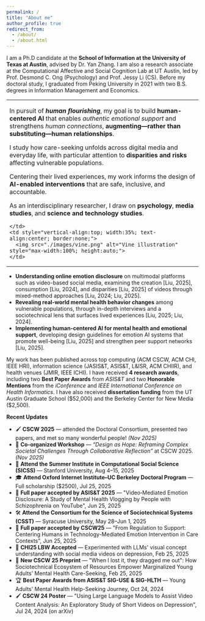 ```yaml
---
permalink: /
title: "About me"
author_profile: true
redirect_from: 
  - /about/
  - /about.html
---
```


I am a Ph.D candidate at the **School of Information at the University of Texas at Austin**, advised by Dr. Yan Zhang. I am also a research associate at the Computational Affective and Social Cognition Lab at UT Austin, led by Prof. Desmond C. Ong (Psychology) and Prof. Jessy Li (CS). Before my doctoral study, I graduated from Peking University in 2021 with two B.S. degrees in Information Management and Economics.

<table style="border:none; border-collapse:collapse; width:100%;">
  <tr>
    <td style="vertical-align:top; width:65%; border:none;">

<p>In pursuit of <em><strong>human flourishing</strong></em>, my goal is to build <strong>human-centered AI</strong> that enables <em>authentic emotional support</em> and strengthens <em>human connections</em>, <strong>augmenting—rather than substituting—human relationships</strong>.</p>

<p>I study how care-seeking unfolds across digital media and everyday life, with particular attention to <strong>disparities and risks</strong> affecting vulnerable populations.</p>

<p>Centering their lived experiences, my work informs the design of <strong>AI-enabled interventions</strong> that are safe, inclusive, and accountable.</p>

<p>As an interdisciplinary researcher, I draw on <strong>psychology</strong>, <strong>media studies</strong>, and <strong>science and technology studies</strong>.</p>

    </td>
    <td style="vertical-align:top; width:35%; text-align:center; border:none;">
      <img src="./images/vine.png" alt="Vine illustration" style="max-width:100%; height:auto;">
    </td>
  </tr>
</table>

- **Understanding online emotion disclosure** on multimodal platforms such as video-based social media, examining the creation [Liu, 2025], consumption [Liu, 2024], and disparities [Liu, 2025] of videos through mixed-method approaches [Liu, 2024; Liu, 2025].  
- **Revealing real-world mental health behavior changes** among vulnerable populations, through in-depth interviews and a sociotechnical lens that surfaces lived experiences [Liu, 2025; Liu, 2024].  
- **Implementing human-centered AI for mental health and emotional support**, developing design guidelines for emotion AI systems that promote well-being [Liu, 2025] and strengthen peer support networks [Liu, 2025].


My work has been published across top computing (ACM CSCW, ACM CHI, IEEE HRI), information science (JASIS&T, ASIS&T, L&ISR, ACM CHIIR), and health venues (JMIR, IEEE ICHI). I have received **4 research awards**, including two **Best Paper Awards** from *ASIS&T* and two **Honorable Mentions** from the *iConference* and *IEEE International Conference on Health Informatics*. I have also received **dissertation funding** from the UT Austin Graduate School (\$52,000) and the Berkeley Center for New Media (\$2,500).


**Recent Updates** 
- 🖌️ **CSCW 2025** — attended the Doctoral Consortium, presented two papers, and met so many wonderful people! *(Nov 2025)*
- 🤝 **Co-organized Workshop** — *“Design as Hope: Reframing Complex Societal Challenges Through Collaborative Reflection”* at CSCW 2025. *(Nov 2025)*
- 🏫 **Attend the Summer Institute in Computational Social Science (SICSS)** — Stanford University, Aug 4–15, 2025
- 🎓 **Attend Oxford Internet Institute–UC Berkeley Doctoral Program** — Full scholarship ($2500), Jul 25, 2025
- 📄 **Full paper accepted by ASIS&T 2025** — "Video‑Mediated Emotion Disclosure: A Study of Mental Health Vlogging by People with Schizophrenia on YouTube", Jun 25, 2025
- 🛠️ **Attend the Consortium for the Science of Sociotechnical Systems (CSST)** — Syracuse University, May 28–Jun 1, 2025
- 📄 **Full paper accepted by CSCW25** — "From Regulation to Support: Centering Humans in Technology-Mediated Emotion Intervention in Care Contexts", Jun 25, 2025
- 🤖 **CHI25 LBW Accepted** — Experimented with LLMs' visual concept understanding with social media videos on depression, Feb 25, 2025
- 📄 **New CSCW 25 Preprint** — "When I lost it, they dragged me out": How Sociotechnical Ecosystem of Resources Empower Marginalized Young Adults' Mental Health Care-Seeking, Feb 25, 2025
- 🏆 **Best Paper Awards from ASIS&T SIG-USE & SIG-HLTH** — Young Adults' Mental Health Help-Seeking Journey, Oct 24, 2024
- 🖌️ **CSCW 24 Poster** — "Using Large Language Models to Assist Video Content Analysis: An Exploratory Study of Short Videos on Depression", Jul 24, 2024 (on arXiv)


